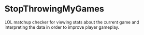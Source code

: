 # StopThrowingMyGames
LOL matchup checker for viewing stats about the current game and interpreting the data in order to improve player gameplay.

